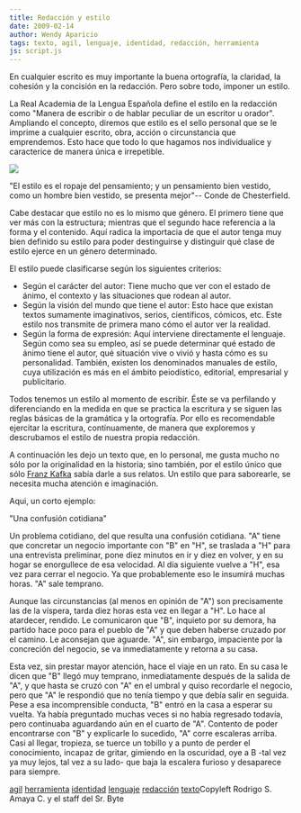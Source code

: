 ```yaml
---
title: Redacción y estilo
date: 2009-02-14
author: Wendy Aparicio
tags: texto, agil, lenguaje, identidad, redacción, herramienta
js: script.js
---
```


En cualquier escrito es muy importante la buena
      ortografía, la claridad, la cohesión y la concisión en la redacción. Pero sobre todo, imponer
      un estilo.

La Real Academia de la Lengua Española define el estilo
      en la redacción como "Manera
      de escribir o de hablar peculiar de un escritor u orador". Ampliando el concepto,
      diremos que estilo es el sello personal que se le imprime a cualquier escrito, obra, acción o
      circunstancia que emprendemos. Esto hace que todo lo que hagamos nos individualice y
      caracterice de manera única e irrepetible.

![](http://2.bp.blogspot.com/_JbB9KsZ238w/SZYvPkKv-PI/AAAAAAAAAT0/4-JCGbjyDpc/s320/pluma.bmp)

"El estilo es el ropaje del pensamiento; y un pensamiento bien
      vestido, como un hombre bien vestido, se presenta mejor"-- Conde de
      Chesterfield.

Cabe destacar que estilo no es lo mismo que
      género. El primero tiene que ver más con la estructura; mientras que el segundo hace
      referencia a la forma y el contenido. Aquí radica la importacia de que el autor tenga muy bien
      definido su estilo para poder destinguirse y distinguir qué clase de estilo ejerce en un
      género determinado.

El estilo puede clasificarse según los siguientes
      criterios:

- Según el carácter del autor: Tiene mucho que ver con el estado de ánimo, el contexto y las situaciones que rodean al autor.
- Según la visión del mundo que tiene el autor: Esto hace que existan textos sumamente imaginativos, serios, científicos, cómicos, etc. Este estilo nos transmite de primera mano cómo el autor ver la realidad.
- Según la forma de expresión: Aquí interviene directamente el lenguaje. Según como sea su empleo, así se puede determinar qué estado de ánimo tiene el autor, qué situación vive o vivió y hasta cómo es su personalidad.
También, existen los denominados
      manuales de estilo, cuya utilización es más en el ámbito peiodístico, editorial, empresarial y
      publicitario.

Todos tenemos un estilo al momento de escribir. Éste se va
      perfilando y diferenciando en la medida en que se practica la escritura y se siguen las reglas
      básicas de la gramática y la ortografía. Por ello es recomendable ejercitar la escritura,
      contínuamente, de manera que exploremos y descrubamos el estilo de nuestra propia
      redacción.

A continuación les dejo un texto que, en lo personal, me gusta
      mucho no sólo por la originalidad en la historia; sino también, por el estilo único que sólo
      [Franz Kafka](http://es.wikipedia.org/wiki/Kafka) sabía darle a sus
      relatos. Un estilo que para saborearle, se necesita mucha atención e
      imaginación.

Aqui, un corto ejemplo:

"Una confusión cotidiana"

Un problema cotidiano, del que resulta una
      confusión cotidiana. "A" tiene que concretar un negocio importante con "B" en "H", se traslada
      a "H" para una entrevista preliminar, pone diez minutos en ir y diez en volver, y en su hogar
      se enorgullece de esa velocidad. Al día siguiente vuelve a "H", esa vez para cerrar el
      negocio. Ya que probablemente eso le insumirá muchas horas. "A" sale temprano.

Aunque las circunstancias (al menos en opinión de "A") son precisamente las de
      la víspera, tarda diez horas esta vez en llegar a "H". Lo hace al atardecer, rendido. Le
      comunicaron que "B", inquieto por su demora, ha partido hace poco para el pueblo de "A" y que
      deben haberse cruzado por el camino. Le aconsejan que aguarde. "A", sin embargo, impaciente
      por la concreción del negocio, se va inmediatamente y retorna a su casa.

Esta vez, sin prestar mayor atención, hace el viaje en un rato. En su casa le
      dicen que "B" llegó muy temprano, inmediatamente después de la salida de "A", y que hasta se
      cruzó con "A" en el umbral y quiso recordarle el negocio, pero que "A" le respondió que no
      tenía tiempo y que debía salir en seguida. Pese a esa incomprensible conducta, "B" entró en la
      casa a esperar su vuelta. Ya había preguntado muchas veces si no había regresado todavía, pero
      continuaba aguardando aún en el cuarto de "A". Contento de poder encontrarse con "B" y
      explicarle lo sucedido, "A" corre escaleras arriba. Casi al llegar, tropieza, se tuerce un
      tobillo y a punto de perder el conocimiento, incapaz de gritar, gimiendo en la oscuridad, oye
      a B -tal vez ya muy lejos, tal vez a su lado- que baja la escalera furioso y desaparece para
      siempre.

[agil](http://www.blogalaxia.com/tags/agil) [herramienta](http://www.blogalaxia.com/tags/herramienta) [identidad](http://www.blogalaxia.com/tags/identidad) [lenguaje](http://www.blogalaxia.com/tags/lenguaje) [redacción](http://www.blogalaxia.com/tags/redaccion) [texto](http://www.blogalaxia.com/tags/texto)Copyleft Rodrigo S. Amaya
      C. y el staff del Sr. Byte